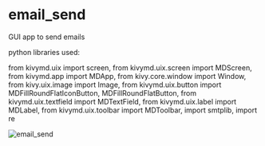 # email_send

GUI app to send emails

python libraries used:

from kivymd.uix import screen,
from kivymd.uix.screen import MDScreen,
from kivymd.app import MDApp,
from kivy.core.window import Window,
from kivy.uix.image import Image,
from kivymd.uix.button import MDFillRoundFlatIconButton, MDFillRoundFlatButton,
from kivymd.uix.textfield import MDTextField,
from kivymd.uix.label import MDLabel,
from kivymd.uix.toolbar import MDToolbar,
import smtplib,
import re

![email_send](https://user-images.githubusercontent.com/76489213/131874241-524230b5-2794-4b27-b127-c4a0b34f4842.png)
